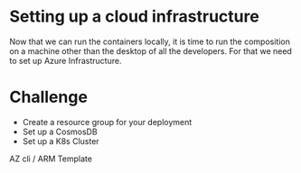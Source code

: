 # Setting up a cloud infrastructure

Now that we can run the containers locally, it is time to run the composition on a machine other than the desktop of all the developers. For that we need to set up Azure Infrastructure.

# Challenge
* Create a resource group for your deployment
* Set up a CosmosDB
* Set up a K8s Cluster

AZ cli /  ARM Template

